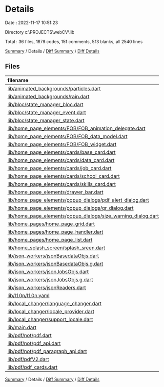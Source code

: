 # Details

Date : 2022-11-17 10:51:23

Directory c:\\PROJECTS\\webCV\\lib

Total : 36 files,  1876 codes, 151 comments, 513 blanks, all 2540 lines

[Summary](results.md) / Details / [Diff Summary](diff.md) / [Diff Details](diff-details.md)

## Files
| filename | language | code | comment | blank | total |
| :--- | :--- | ---: | ---: | ---: | ---: |
| [lib/animated_backgrounds/particles.dart](/lib/animated_backgrounds/particles.dart) | Dart | 31 | 2 | 3 | 36 |
| [lib/animated_backgrounds/rain.dart](/lib/animated_backgrounds/rain.dart) | Dart | 23 | 3 | 3 | 29 |
| [lib/bloc/state_manager_bloc.dart](/lib/bloc/state_manager_bloc.dart) | Dart | 120 | 2 | 41 | 163 |
| [lib/bloc/state_manager_event.dart](/lib/bloc/state_manager_event.dart) | Dart | 58 | 0 | 21 | 79 |
| [lib/bloc/state_manager_state.dart](/lib/bloc/state_manager_state.dart) | Dart | 73 | 0 | 30 | 103 |
| [lib/home_page_elements/FOB/FOB_animation_delegate.dart](/lib/home_page_elements/FOB/FOB_animation_delegate.dart) | Dart | 32 | 1 | 9 | 42 |
| [lib/home_page_elements/FOB/FOB_data_model.dart](/lib/home_page_elements/FOB/FOB_data_model.dart) | Dart | 11 | 0 | 4 | 15 |
| [lib/home_page_elements/FOB/FOB_widget.dart](/lib/home_page_elements/FOB/FOB_widget.dart) | Dart | 136 | 9 | 24 | 169 |
| [lib/home_page_elements/cards/base_card.dart](/lib/home_page_elements/cards/base_card.dart) | Dart | 31 | 9 | 6 | 46 |
| [lib/home_page_elements/cards/data_card.dart](/lib/home_page_elements/cards/data_card.dart) | Dart | 54 | 0 | 11 | 65 |
| [lib/home_page_elements/cards/job_card.dart](/lib/home_page_elements/cards/job_card.dart) | Dart | 62 | 0 | 13 | 75 |
| [lib/home_page_elements/cards/school_card.dart](/lib/home_page_elements/cards/school_card.dart) | Dart | 37 | 0 | 13 | 50 |
| [lib/home_page_elements/cards/skills_card.dart](/lib/home_page_elements/cards/skills_card.dart) | Dart | 35 | 0 | 12 | 47 |
| [lib/home_page_elements/drawer_bar.dart](/lib/home_page_elements/drawer_bar.dart) | Dart | 52 | 0 | 17 | 69 |
| [lib/home_page_elements/popup_dialogs/pdf_alert_dialog.dart](/lib/home_page_elements/popup_dialogs/pdf_alert_dialog.dart) | Dart | 26 | 0 | 4 | 30 |
| [lib/home_page_elements/popup_dialogs/qr_dialog.dart](/lib/home_page_elements/popup_dialogs/qr_dialog.dart) | Dart | 49 | 1 | 5 | 55 |
| [lib/home_page_elements/popup_dialogs/size_warning_dialog.dart](/lib/home_page_elements/popup_dialogs/size_warning_dialog.dart) | Dart | 26 | 0 | 4 | 30 |
| [lib/home_pages/home_page_grid.dart](/lib/home_pages/home_page_grid.dart) | Dart | 112 | 5 | 33 | 150 |
| [lib/home_pages/home_page_handler.dart](/lib/home_pages/home_page_handler.dart) | Dart | 74 | 0 | 24 | 98 |
| [lib/home_pages/home_page_list.dart](/lib/home_pages/home_page_list.dart) | Dart | 88 | 2 | 30 | 120 |
| [lib/home_splash_screen/splash_sreen.dart](/lib/home_splash_screen/splash_sreen.dart) | Dart | 53 | 12 | 10 | 75 |
| [lib/json_workers/jsonBasedataObjs.dart](/lib/json_workers/jsonBasedataObjs.dart) | Dart | 38 | 2 | 12 | 52 |
| [lib/json_workers/jsonBasedataObjs.g.dart](/lib/json_workers/jsonBasedataObjs.g.dart) | Dart | 55 | 4 | 9 | 68 |
| [lib/json_workers/jsonJobsObjs.dart](/lib/json_workers/jsonJobsObjs.dart) | Dart | 24 | 2 | 8 | 34 |
| [lib/json_workers/jsonJobsObjs.g.dart](/lib/json_workers/jsonJobsObjs.g.dart) | Dart | 30 | 4 | 7 | 41 |
| [lib/json_workers/jsonReaders.dart](/lib/json_workers/jsonReaders.dart) | Dart | 17 | 0 | 8 | 25 |
| [lib/l10n/l10n.yaml](/lib/l10n/l10n.yaml) | YAML | 3 | 1 | 2 | 6 |
| [lib/local_changer/language_changer.dart](/lib/local_changer/language_changer.dart) | Dart | 45 | 1 | 17 | 63 |
| [lib/local_changer/locale_provider.dart](/lib/local_changer/locale_provider.dart) | Dart | 15 | 4 | 11 | 30 |
| [lib/local_changer/support_locale.dart](/lib/local_changer/support_locale.dart) | Dart | 7 | 0 | 2 | 9 |
| [lib/main.dart](/lib/main.dart) | Dart | 75 | 9 | 18 | 102 |
| [lib/pdf/not/pdf.dart](/lib/pdf/not/pdf.dart) | Dart | 32 | 1 | 8 | 41 |
| [lib/pdf/not/pdf_api.dart](/lib/pdf/not/pdf_api.dart) | Dart | 29 | 0 | 10 | 39 |
| [lib/pdf/not/pdf_paragraph_api.dart](/lib/pdf/not/pdf_paragraph_api.dart) | Dart | 89 | 0 | 9 | 98 |
| [lib/pdf/pdfV2.dart](/lib/pdf/pdfV2.dart) | Dart | 67 | 77 | 36 | 180 |
| [lib/pdf/pdf_cards.dart](/lib/pdf/pdf_cards.dart) | Dart | 167 | 0 | 39 | 206 |

[Summary](results.md) / Details / [Diff Summary](diff.md) / [Diff Details](diff-details.md)